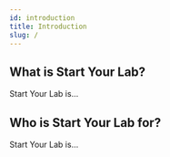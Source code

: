 ```yaml
---
id: introduction
title: Introduction
slug: /
---
```


## What is Start Your Lab?

Start Your Lab is...

## Who is Start Your Lab for?

Start Your Lab is...
